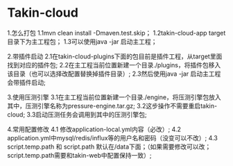 # Takin-cloud
1.怎么打包
1.1mvn clean install -Dmaven.test.skip；
1.2takin-cloud-app target目录下为主工程包；
1.3可以使用java -jar 启动主工程；

2.带插件启动
2.1在takin-cloud-plugins下面的包目前是插件工程，从target里面找到对应的插件包;
2.2在主工程当前位置新建一个目录./plugins，将插件包移入该目录（也可以选择改配置替换掉插件目录）;
2.3然后使用java -jar 启动主工程 会带插件启动;

3.使用压测引擎
3.1在主工程当前位置新建一个目录./engine，将压测引擎包放入其中，压测引擎名称为pressure-engine.tar.gz;
3.2这步操作不需要重启takin-cloud;
3.3启动压测任务会调用到其中的压测引擎包;

4.常用配置修改
4.1 修改application-local.yml内容（必改）;
4.2 application.yml中mysql/redis/influx等的用户名和密码（没变可以不改）;
4.3 script.temp.path 和 script.path 默认在/data下面；（如果需要修改可以改；script.temp.path需要和takin-web中配置保持一致）;